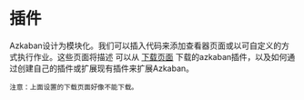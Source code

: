 插件
================================================================================
Azkaban设计为模块化。我们可以插入代码来添加查看器页面或以可自定义的方式执行作业。这些页面将描述
可以从 [下载页面](https://azkaban.readthedocs.io/en/latest/%7B%7B%20site.home%20%7D%7D/downloads.html)
下载的azkaban插件，以及如何通过创建自己的插件或扩展现有插件来扩展Azkaban。
```
注意：上面设置的下载页面好像不能下载。
```
